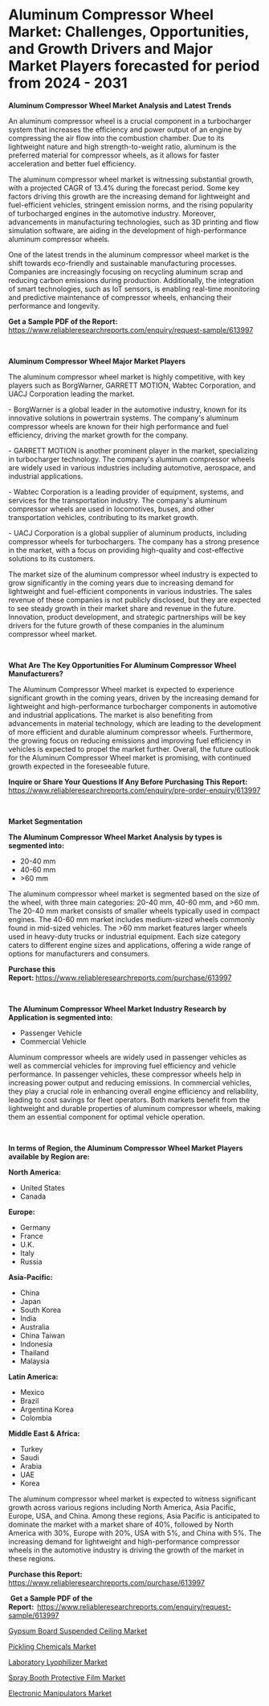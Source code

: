 <p><h1>Aluminum Compressor Wheel Market: Challenges, Opportunities, and Growth Drivers and Major Market Players forecasted for period from 2024 - 2031</h1></p><p><strong>Aluminum Compressor Wheel Market Analysis and Latest Trends</strong></p>
<p><p>An aluminum compressor wheel is a crucial component in a turbocharger system that increases the efficiency and power output of an engine by compressing the air flow into the combustion chamber. Due to its lightweight nature and high strength-to-weight ratio, aluminum is the preferred material for compressor wheels, as it allows for faster acceleration and better fuel efficiency.</p><p>The aluminum compressor wheel market is witnessing substantial growth, with a projected CAGR of 13.4% during the forecast period. Some key factors driving this growth are the increasing demand for lightweight and fuel-efficient vehicles, stringent emission norms, and the rising popularity of turbocharged engines in the automotive industry. Moreover, advancements in manufacturing technologies, such as 3D printing and flow simulation software, are aiding in the development of high-performance aluminum compressor wheels.</p><p>One of the latest trends in the aluminum compressor wheel market is the shift towards eco-friendly and sustainable manufacturing processes. Companies are increasingly focusing on recycling aluminum scrap and reducing carbon emissions during production. Additionally, the integration of smart technologies, such as IoT sensors, is enabling real-time monitoring and predictive maintenance of compressor wheels, enhancing their performance and longevity.</p></p>
<p><strong>Get a Sample PDF of the Report:&nbsp;</strong> <a href="https://www.reliableresearchreports.com/enquiry/request-sample/613997">https://www.reliableresearchreports.com/enquiry/request-sample/613997</a></p>
<p>&nbsp;</p>
<p><strong>Aluminum Compressor Wheel Major Market Players</strong></p>
<p><p>The aluminum compressor wheel market is highly competitive, with key players such as BorgWarner, GARRETT MOTION, Wabtec Corporation, and UACJ Corporation leading the market. </p><p>- BorgWarner is a global leader in the automotive industry, known for its innovative solutions in powertrain systems. The company's aluminum compressor wheels are known for their high performance and fuel efficiency, driving the market growth for the company. </p><p>- GARRETT MOTION is another prominent player in the market, specializing in turbocharger technology. The company's aluminum compressor wheels are widely used in various industries including automotive, aerospace, and industrial applications. </p><p>- Wabtec Corporation is a leading provider of equipment, systems, and services for the transportation industry. The company's aluminum compressor wheels are used in locomotives, buses, and other transportation vehicles, contributing to its market growth. </p><p>- UACJ Corporation is a global supplier of aluminum products, including compressor wheels for turbochargers. The company has a strong presence in the market, with a focus on providing high-quality and cost-effective solutions to its customers. </p><p>The market size of the aluminum compressor wheel industry is expected to grow significantly in the coming years due to increasing demand for lightweight and fuel-efficient components in various industries. The sales revenue of these companies is not publicly disclosed, but they are expected to see steady growth in their market share and revenue in the future. Innovation, product development, and strategic partnerships will be key drivers for the future growth of these companies in the aluminum compressor wheel market.</p></p>
<p>&nbsp;</p>
<p><strong>What Are The Key Opportunities For Aluminum Compressor Wheel Manufacturers?</strong></p>
<p><p>The Aluminum Compressor Wheel market is expected to experience significant growth in the coming years, driven by the increasing demand for lightweight and high-performance turbocharger components in automotive and industrial applications. The market is also benefiting from advancements in material technology, which are leading to the development of more efficient and durable aluminum compressor wheels. Furthermore, the growing focus on reducing emissions and improving fuel efficiency in vehicles is expected to propel the market further. Overall, the future outlook for the Aluminum Compressor Wheel market is promising, with continued growth expected in the foreseeable future.</p></p>
<p><strong>Inquire or Share Your Questions If Any Before Purchasing This Report:</strong> <a href="https://www.reliableresearchreports.com/enquiry/pre-order-enquiry/613997">https://www.reliableresearchreports.com/enquiry/pre-order-enquiry/613997</a></p>
<p>&nbsp;</p>
<p><strong>Market Segmentation</strong></p>
<p><strong>The Aluminum Compressor Wheel Market Analysis by types is segmented into:</strong></p>
<p><ul><li>20-40 mm</li><li>40-60 mm</li><li>>60 mm</li></ul></p>
<p><p>The aluminum compressor wheel market is segmented based on the size of the wheel, with three main categories: 20-40 mm, 40-60 mm, and >60 mm. The 20-40 mm market consists of smaller wheels typically used in compact engines. The 40-60 mm market includes medium-sized wheels commonly found in mid-sized vehicles. The >60 mm market features larger wheels used in heavy-duty trucks or industrial equipment. Each size category caters to different engine sizes and applications, offering a wide range of options for manufacturers and consumers.</p></p>
<p><strong>Purchase this Report:&nbsp;</strong><a href="https://www.reliableresearchreports.com/purchase/613997">https://www.reliableresearchreports.com/purchase/613997</a></p>
<p>&nbsp;</p>
<p><strong>The Aluminum Compressor Wheel Market Industry Research by Application is segmented into:</strong></p>
<p><ul><li>Passenger Vehicle</li><li>Commercial Vehicle</li></ul></p>
<p><p>Aluminum compressor wheels are widely used in passenger vehicles as well as commercial vehicles for improving fuel efficiency and vehicle performance. In passenger vehicles, these compressor wheels help in increasing power output and reducing emissions. In commercial vehicles, they play a crucial role in enhancing overall engine efficiency and reliability, leading to cost savings for fleet operators. Both markets benefit from the lightweight and durable properties of aluminum compressor wheels, making them an essential component for optimal vehicle operation.</p></p>
<p>&nbsp;</p>
<p><strong>In terms of Region, the Aluminum Compressor Wheel Market Players available by Region are:</strong></p>
<p>
    <p> <strong> North America: </strong>
        <ul>
            <li>United States</li>
            <li>Canada</li>
        </ul>
        </p> 
    <p> <strong> Europe: </strong>
        <ul>
            <li>Germany</li>
            <li>France</li>
            <li>U.K.</li>
            <li>Italy</li>
            <li>Russia</li>
        </ul>
        </p> 
    <p> <strong> Asia-Pacific: </strong>
        <ul>
            <li>China</li>
            <li>Japan</li>
            <li>South Korea</li>
            <li>India</li>
            <li>Australia</li>
            <li>China Taiwan</li>
            <li>Indonesia</li>
            <li>Thailand</li>
            <li>Malaysia</li>
        </ul>
        </p> 
    <p> <strong> Latin America: </strong>
        <ul>
            <li>Mexico</li>
            <li>Brazil</li>
            <li>Argentina Korea</li>
            <li>Colombia</li>
        </ul>
        </p> 
    <p> <strong> Middle East & Africa: </strong>
        <ul>
            <li>Turkey</li>
            <li>Saudi</li>
            <li>Arabia</li>
            <li>UAE</li>
            <li>Korea</li>
        </ul>
    </p>
    </p>
<p><p>The aluminum compressor wheel market is expected to witness significant growth across various regions including North America, Asia Pacific, Europe, USA, and China. Among these regions, Asia Pacific is anticipated to dominate the market with a market share of 40%, followed by North America with 30%, Europe with 20%, USA with 5%, and China with 5%. The increasing demand for lightweight and high-performance compressor wheels in the automotive industry is driving the growth of the market in these regions.</p></p>
<p><strong>Purchase this Report: </strong><a href="https://www.reliableresearchreports.com/purchase/613997">https://www.reliableresearchreports.com/purchase/613997</a></p>
<p>&nbsp;<strong>Get a Sample PDF of the Report:&nbsp;&nbsp;</strong><a href="https://www.reliableresearchreports.com/enquiry/request-sample/613997">https://www.reliableresearchreports.com/enquiry/request-sample/613997</a></p>
<p><strong></strong></p>
<p><p><a href="https://medium.com/@oralhayes/gypsum-board-suspended-ceiling-nbsp-market-focuses-on-market-share-size-and-projected-forecast-01b0dcbe36cd">Gypsum Board Suspended Ceiling Market</a></p><p><a href="https://medium.com/@oralhayes/pickling-chemicals-market-insights-into-market-cagr-market-trends-and-growth-strategies-9b372a4697e2">Pickling Chemicals Market</a></p><p><a href="https://medium.com/@oralhayes/laboratory-lyophilizer-market-report-reveals-the-latest-trends-and-growth-opportunities-of-this-a0fed6526d89">Laboratory Lyophilizer Market</a></p><p><a href="https://medium.com/@oralhayes/analyzing-spray-booth-protective-film-market-global-industry-perspective-and-forecast-2024-to-c98d02824366">Spray Booth Protective Film Market</a></p><p><a href="https://medium.com/@oralhayes/electronic-manipulators-market-insight-market-trends-growth-forecasted-from-2024-to-2031-123edbad7a6f">Electronic Manipulators Market</a></p></p>